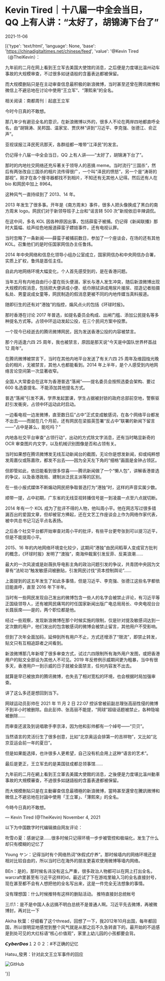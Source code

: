 # Kevin Tired｜十八届一中全会当日，QQ 上有人讲：“太好了，胡锦涛下台了”

2021-11-06

[{'type': 'text/html', 'language': None, 'base': 'https://chinadigitaltimes.net/chinese/feed', 'value': '@Kevin Tired（@TheiKevin）：

九年前的二月在网上看到王立军去美国大使馆的消息，之后便是力度堪比温州动车事故的大规模审查，不过很多如谜语般的含蓄表达都被保留。

而大规模删贴只是在主动审查信息最积极的新浪微博，当时甚至还曾在腾讯微博和微信上不避忌地在讨论中使用“王立军”、“薄熙来”的全名。



相关阅读：南都周刊｜起底王立军



今时今日真的不敢想。

那几年少有避忌全名的意识，在新浪微博以外的，很多人不论在两岸四地都直呼全名，由“胡锦涛、吴邦国、温家宝、贾庆林”讲到“习近平、李克强、张德江、俞正声”。

亚视误报江泽民死讯那天，各群组都一堆带“江泽民”的发言。

仍记得十八届一中全会当日，QQ 上有人讲——“太好了，胡锦涛下台了”。

那时的内地社交网络还充斥著关于领导人的恶搞 meme。当时流行“三国杀”，然后有两张改自三国杀的相片流传得很广，一个叫“泽民的愤怒”，另一个是“涛哥的鄙视”。刚才在各个搜寻器都找不到相片，不知还有无其他人记得。然后还有人在 bio 和网民中加上 8964。

这种风气一直持续到了 2013、14 年。

2013 年发生了很多事。开年是《南方周末》事件，很多人把头像换成了黑白的南方周末 logo。网民们对于新领导班子上台和“谣言转 500 次”新规依旧辛辣调侃。

在这中间，多名 KOL 因各种原因出事，包括薛蛮子被捕。仍记得《新闻联播》那时大篇幅、绘声绘色地报道薛蛮子嫖妓事件，还有电视认罪。

当时忽略了一条新闻——薛蛮子被捕前数日，参加了一个座谈会，在场的还有其他 KOL。召集他们的是时任国家网信办主任鲁炜。

2014 年中央网络和信息化领导小组办公室成立，国家网信办和中央网信办合署，实质上扩权，鲁炜是首任主任。

自此内地网络环境大幅变化，个人首先感受到的，是在香港问题。

当年五月有内地自由行小童在街头便溺，家长与港人发生冲突，随后新浪微博出现大规模的假消息，包括把大便讲成小便、纸巾擦拭讲成用尿片接尿、捏造记者拍摄私处、男童说成女童等，网民制造的假消息更被不同的内地传媒当真料报道。

随即衍生的还有对“港独”的指控，煽风点火的包括《环球时报》。

那时香港在讨论 2017 年普选，如提名委员会构成、出闸门槛、添加公民提名等多种提名方式等。占领中环运动发起公投，在三个民间方案中投票。

一个现今已经逝去的腾讯微博网民，因为发送香港公投的内容被禁言。

那个月适逢六四 25 周年，我也被禁言，原因是那天说“今天是中国队世界杯首战 12 周年”。

在腾讯微博被禁言下，当时在其他内地平台发送了有关六四 25 周年及维园烛光晚会的相片，无被禁言，其他人也都能看到。2014 年上半年，是个人感受到内地网络言论空间第一次显著收窄。

全国人大常委会在这年为香港普选“落闸”——提名委员会按照选委会架构、要过 600 名选委提名、不能添加其他提名方式。

普选“落闸”引发不满，学界发起罢课，学生占据被封锁的政府总部前空地，警察驱赶引发衝突，占领中环运动此时启动。

一边看电视一边发微博，直至数日后“占中”正式变成敏感词，在各个网络平台都发不出去——而就在几个月前，还有网民在梁振英签署“反占中”联署的新闻下留言——“占中是甚么，能吃吗？”

内地各社交平台审查“占领行动”，出动的方式除文字消息，还有当时略显新奇的 OCR 审查图片内文字，以及机械识别图像是否和占领有关。

当时如果想在腾讯微博发无线互动新闻台的截图，无论你是想发新闻，抑或纯粹想发周嘉仪或陈嘉欣，都发不出去——因为全天左下角的“细格”画面是金钟占领区。

但即管如此，依旧能看到很多惊喜——腾讯新闻做了一个“懒人包”，讲解香港普选的争议，以及香港政局、建制派泛民主派等的区别。

在一些小报式媒体不断煽动网民把争取普选打为“港独”时，这样的声音实属少数。

顺带一提，占中初期，广东省的无线亚视转播信号是一到凌晨一点至六点就切断。

2014 年有一个 KOL 成为了批评不得的人物，他叫周小平。他在网志写过很多错漏百出的爱国文章，但却被官方捧起，还在文艺工作座谈会上作为网络作家代表，被中共总书记习近平点名表扬。

之后各个社交平台都开始审查对周小平的批评，有些平台更夸张到可以提习近平，但是不能提周小平。

2015、16 年的内地网络环境变化较少，这期间“港独”由民间稻草人变成官方批判的概念，《环球时报》发明了“澳独”，南海仲裁案引发反菲、反美浪潮……

最大的一次风波或是赵薇执导电影主角的政治问题引发的争议，共青团中央因为文章有“法轮功”触发敏感词被删贴，引发网民讨伐“资本控制舆论”……

上面提到的这五年发生了如此多事情，但是习近平、李克强、张德江这些名字都依旧能直呼，直至 2016 年下半年。

当时有一些网民发现自己发出的微博包含一些人的名字会被禁止评论，有习近平等正国级领导人，还有被网民痛骂的时任国家新闻出版广电总局局长、中央电视台台长聂辰席——是的，两个职位都是他。

经过一些观察，发现新浪微博在那个时候实施的限制，仅是针对提及敏感词达到一定次数的用户，他们发出的包含敏感词的微博会被禁止留言，其他用户不受影响。

但到了次年全面加码，延伸到所有用户不止，方式还增添了“限流”，即禁止转发，贴文只有互相追踪者之间看到。

新浪微博那几年新增了很多审查方式，试过六四限制所有海外用户发图，或把香港用户的贴文全部设为其他人不可见。2019 年反修例示威期间更为粗暴，当中有很多天，香港用户一到示威的日子就被全面禁言，任何内容发不出去。

就算是早已被放弃的腾讯微博，也失去了相对宽松的环境，也会根据时局加强审查。

讲了这么多还是想回到当下。

网球运动员彭帅在 2021 年 11 月 2 日 22:07 控诉曾被前副总理张高丽性侵的微博不到半小时被删除。自此彭帅、张高丽不能提，“网球”超级话题被禁止，各种隐喻被删除……

而审查还波及到说唱歌手李京泽，因为他和彭帅都有一个绰号——“贝贝”。

当然语言的灵活衍生了很多创意，比如“北京奥运会排第一的吉祥物”，又比如“北京亚运会前一年的夏日”。

但是如果能选择，也许很多人更希望，自己没有机会用上这种“语言的艺术”。

最后是更正，王立军去的是美国驻成都总领事馆……



九年前的二月在網上看到王立軍去美國大使館的消息，之後便是力度堪比溫州動車事故的大規模審查，不過很多如謎語般的含蓄表達都被保留。

而大規模刪貼只是在主動審查信息最積極的新浪微博，當時甚至還曾在騰訊微博和微信上不避忌地在討論中使用「王立軍」、「薄熙來」的全名。

今時今日真的不敢想。

&mdash; Kevin Tired (@TheiKevin) November 4, 2021



以下为中国数字时代编辑摘自网友评论：



吹雪の夏：感谢记录……很多时候只记得环境一步步被管控和极端化，发生了什么却只有模糊的记忆了

Young ヤン：记得当时有个网络热词“休假式疗养”。那时候墙内的网络环境还是相对比较自由的，所以当时已在海外的朋友更喜欢使用微博等墙内网络。

BEn：是的，那时候名讳没有这么严重，很多政治人物都可以在网上打出全名，warcraft里甚至有刁近平这样的id，最近试了下在游戏里输入习的全名直接封号，现在甚至都不会有人想把他的全名写出来，这是一件完全无法想象的事情。

没有理想国：什么时候推特有这样的删贴活动。 推特直接封总统帐号

三爪1：是不是中国人永远搞不明白总统不是普通人啊。习近平先去微博，再被微博封，再对比一下

Akiha 秋葉：仔细看了这个thread，回想了一下，我2012年10月出国，每年都回国，所以很明显地感觉到整个风气就是从那之后不久急转直下的。最开始的不适感是到处可见的大红标语“核心价值观”，家里上幼儿园的小孩都要会背。

𝘾𝙮𝙗𝙚𝙧𝘿𝙤𝙨１２０２：#不正确的记忆



Hatsu_發男：针对此文王立军事件的回应

![GitHub](https://chinadigitaltimes.net/chinese/files/2021/11/FDcdQF1acAAQANZ.jpeg)

'}]